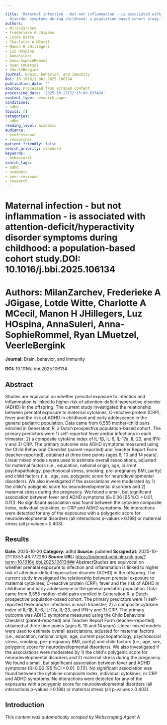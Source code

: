 ```yaml
---

title: 'Maternal infection - but not inflammation - is associated with attention-deficit/hyperactivity
  disorder symptoms during childhood: a population-based cohort study.**DOI:** 10.1016/j.bbi.2025.106134'
authors:
- MilanZarchev
- Frederieke A JGigase
- Lotde Witte
- Charlotte A MCecil
- Manon H JHillegers
- Luz HOspina
- AnnaSuleri
- Anna-SophieRommel
- Ryan LMuetzel
- VeerleBergink
journal: Brain, behavior, and immunity
doi: 10.1016/j.bbi.2025.106134
publication_date: ''
source: Processed from scraped content
processing_date: '2025-10-21T22:15:09.637480'
content_type: research_paper
conditions:
- adhd
topics: []
categories:
- adhd
reading_level: academic
audience:
- professional
- researcher
patient_friendly: false
search_priority: standard
keywords:
- behavioral
search_tags:
- adhd
- academic
- peer-reviewed
- research
---
```




# Maternal infection - but not inflammation - is associated with attention-deficit/hyperactivity disorder symptoms during childhood: a population-based cohort study.**DOI:** 10.1016/j.bbi.2025.106134

# **Authors:** MilanZarchev, Frederieke A JGigase, Lotde Witte, Charlotte A MCecil, Manon H JHillegers, Luz HOspina, AnnaSuleri, Anna-SophieRommel, Ryan LMuetzel, VeerleBergink

**Journal:** Brain, behavior, and immunity

**DOI:** 10.1016/j.bbi.2025.106134

## Abstract

Studies are equivocal on whether prenatal exposure to infection and inflammation is linked to higher risk of attention-deficit hyperactive disorder (ADHD) in the offspring. The current study investigated the relationship between prenatal exposure to maternal cytokines, C-reactive protein (CRP), fever and the risk of ADHD in childhood and early adolescence in the general pediatric population.
Data came from 6,555 mother-child pairs enrolled in Generation R, a Dutch prospective population-based cohort. The primary predictors were 1) self-reported fever and/or infections in each trimester; 2) a composite cytokine index of IL-1β, IL-6, IL-17a, IL-23, and IFN-γ and 3) CRP. The primary outcome was ADHD symptoms measured using the Child Behavioral Checklist (parent-reported) and Teacher Report Form (teacher-reported), obtained at three time points (ages 6, 10 and 14 years). Linear mixed models were used to estimate overall associations, adjusted for maternal factors (i.e., education, national origin, age, current psychopathology, psychosocial stress, smoking, pre-pregnancy BMI, parity) and child factors (i.e., age, sex, polygenic score for neurodevelopmental disorders). We also investigated if the associations were moderated by 1) the child's polygenic score for neurodevelopmental disorders and 2) maternal stress during the pregnancy.
We found a small, but significant association between fever and ADHD symptoms (ß=0.06 [95 %CI = 0.01, 0.11]). No significant association was found between the cytokine composite index, individual cytokines, or CRP and ADHD symptoms. No interactions were detected for any of the exposures with a polygenic score for neurodevelopmental disorders (all interactions p-values > 0.198) or maternal stress (all p-values > 0.403).
## Results

**Date:** 2025-10-20
**Category:** adhd
**Source:** pubmed
**Scraped at:** 2025-10-21T10:53:46.772280
**Source URL:** https://pubmed.ncbi.nlm.nih.gov/?term=10.1016/j.bbi.2025.106134## AbstractStudies are equivocal on whether prenatal exposure to infection and inflammation is linked to higher risk of attention-deficit hyperactive disorder (ADHD) in the offspring. The current study investigated the relationship between prenatal exposure to maternal cytokines, C-reactive protein (CRP), fever and the risk of ADHD in childhood and early adolescence in the general pediatric population.
Data came from 6,555 mother-child pairs enrolled in Generation R, a Dutch prospective population-based cohort. The primary predictors were 1) self-reported fever and/or infections in each trimester; 2) a composite cytokine index of IL-1β, IL-6, IL-17a, IL-23, and IFN-γ and 3) CRP. The primary outcome was ADHD symptoms measured using the Child Behavioral Checklist (parent-reported) and Teacher Report Form (teacher-reported), obtained at three time points (ages 6, 10 and 14 years). Linear mixed models were used to estimate overall associations, adjusted for maternal factors (i.e., education, national origin, age, current psychopathology, psychosocial stress, smoking, pre-pregnancy BMI, parity) and child factors (i.e., age, sex, polygenic score for neurodevelopmental disorders). We also investigated if the associations were moderated by 1) the child's polygenic score for neurodevelopmental disorders and 2) maternal stress during the pregnancy.
We found a small, but significant association between fever and ADHD symptoms (ß=0.06 [95 %CI = 0.01, 0.11]). No significant association was found between the cytokine composite index, individual cytokines, or CRP and ADHD symptoms. No interactions were detected for any of the exposures with a polygenic score for neurodevelopmental disorders (all interactions p-values > 0.198) or maternal stress (all p-values > 0.403).
## Introduction
*This content was automatically scraped by Webscraping Agent A*